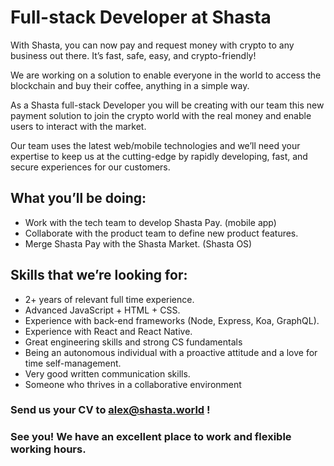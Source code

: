 # Full-stack Developer at Shasta

With Shasta, you can now pay and request money with crypto to any business out there. It’s fast, safe, easy, and crypto-friendly!

We are working on a solution to enable everyone in the world to access the blockchain and buy their coffee, anything in a simple way.

As a Shasta full-stack Developer you will be creating with our team this new payment solution to join the crypto world with the real money and enable users to interact with the market.

Our team uses the latest web/mobile technologies and we’ll need your expertise to keep us at the cutting-edge by rapidly developing, fast, and secure experiences for our customers.

## What you’ll be doing:

- Work with the tech team to develop Shasta Pay. (mobile app)
- Collaborate with the product team to define new product features.
- Merge Shasta Pay with the Shasta Market. (Shasta OS)


## Skills that we’re looking for:

- 2+ years of relevant full time experience.
- Advanced JavaScript + HTML + CSS.
- Experience with back-end frameworks (Node, Express, Koa, GraphQL).
- Experience with React and React Native.
- Great engineering skills and strong CS fundamentals
- Being an autonomous individual with a proactive attitude and a love for time self-management.
- Very good written communication skills.
- Someone who thrives in a collaborative environment

### Send us your CV to alex@shasta.world !
### See you! We have an excellent place to work and flexible working hours.
